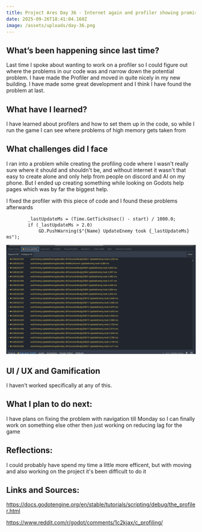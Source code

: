 ```yaml
---
title: Project Ares Day 36 - Internet again and profiler showing promise
date: 2025-09-26T18:41:04.160Z
image: /assets/uploads/day-36.png
---
```

## W﻿hat’s been happening since last time?[](https://nicolaitofteby-portfolio.netlify.app/project-ares-day-25-enemy-pooling/#whats-been-happening-since-last-time "Permalink")

Last time I spoke about wanting to work on a profiler so I could figure out where the problems in our code was and narrow down the potential problem. I have made the Profiler and moved in quite nicely in my new building. I have made some great development and I think I have found the problem at last.

## W﻿hat have I learned?[](https://nicolaitofteby-portfolio.netlify.app/project-ares-day-25-enemy-pooling/#what-have-i-learned "Permalink")

I have learned about profilers and how to set them up in the code, so while I run the game I can see where problems of high memory gets taken from

## What challenges did I face[](https://nicolaitofteby-portfolio.netlify.app/project-ares-day-25-enemy-pooling/#what-challenges-did-i-face "Permalink")

I﻿ ran into a problem while creating the profiling code where I wasn't really sure where it should and shouldn't be, and without internet it wasn't that easy to create alone and only help from people on discord and AI on my phone. But I ended up creating something while looking on Godots help pages which was by far the biggest help.

I fixed the profiler with this piece of code and I found these problems afterwards

```
        _lastUpdateMs = (Time.GetTicksUsec() - start) / 1000.0;
        if (_lastUpdateMs > 2.0)
            GD.PushWarning($"{Name} UpdateEnemy took {_lastUpdateMs} ms");
```

![](/assets/uploads/day-36.png)

## U﻿I / UX and Gamification[](https://nicolaitofteby-portfolio.netlify.app/project-ares-day-25-enemy-pooling/#ui--ux-and-gamification "Permalink")

I﻿ haven’t worked specifically at any of this.

## W﻿hat I plan to do next:[](https://nicolaitofteby-portfolio.netlify.app/project-ares-day-25-enemy-pooling/#what-i-plan-to-do-next "Permalink")

I have plans on fixing the problem with navigation till Monday so I can finally work on something else other then just working on reducing lag for the game

## R﻿eflections:[](https://nicolaitofteby-portfolio.netlify.app/project-ares-day-25-enemy-pooling/#reflections "Permalink")

I could probably have spend my time a little more efficent, but with moving and also working on the project it's been difficult to do it 

## L﻿inks and Sources:[](https://nicolaitofteby-portfolio.netlify.app/project-ares-day-25-enemy-pooling/#links-and-sources "Permalink")

https://docs.godotengine.org/en/stable/tutorials/scripting/debug/the_profiler.html

https://www.reddit.com/r/godot/comments/1c2kjax/c_profiling/